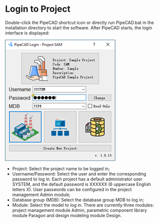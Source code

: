 # Login to Project
Double-click the PipeCAD shortcut icon or directly run PipeCAD.bat in the installation directory to start the software. After PipeCAD starts, the login interface is displayed: 

![Login form](../../images/installation_login_form.png)

* Project: Select the project name to be logged in;
* Username/Password: Select the user and enter the corresponding password to log in. Each project has a default administrator user SYSTEM, and the default password is XXXXXX (6 uppercase English letters X). User passwords can be configured in the project management Admin module;
* Database group (MDB): Select the database group MDB to log in;
* Module: Select the model to log in. There are currently three modules: project management module Admin, parametric component library module Paragon and design modeling module Design.
